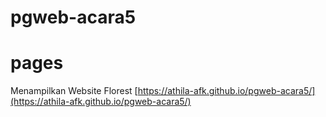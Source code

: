 # pgweb-acara5
# pages
Menampilkan Website Florest
[https://athila-afk.github.io/pgweb-acara5/](https://athila-afk.github.io/pgweb-acara5/)